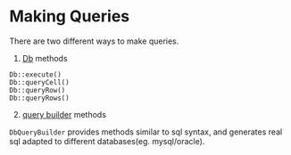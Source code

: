# Making Queries

There are two different ways to make queries. 

1. [Db](db.md) methods

```
Db::execute()
Db::queryCell()
Db::queryRow()
Db::queryRows()
```

2. [query builder](query_builder.md) methods

`DbQueryBuilder` provides methods similar to sql syntax, and generates real sql adapted to different databases(eg. mysql/oracle).

